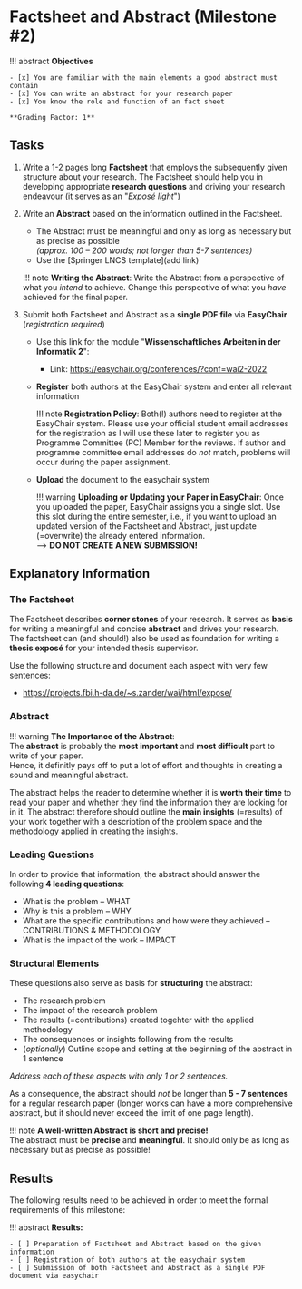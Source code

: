 # Factsheet and Abstract (Milestone #2)

<!-- !!! question
    This milstone will be graded with factor: **1** -->


!!! abstract
    **Objectives**

    - [x] You are familiar with the main elements a good abstract must contain
    - [x] You can write an abstract for your research paper
    - [x] You know the role and function of an fact sheet 

    **Grading Factor: 1**





## Tasks


1. Write a 1-2 pages long **Factsheet** that employs the subsequently given structure about your research.
    The Factsheet should help you in developing appropriate **research questions** and driving your research endeavour (it serves as an "*Exposé light*")

2. Write an **Abstract** based on the information outlined in the Factsheet.
    - The Abstract must be meaningful and only as long as necessary but as precise as possible  
      _(approx. 100 – 200 words; not longer than 5-7 sentences)_
    - Use the [Springer LNCS template](add link)
    
    !!! note
        **Writing the Abstract**: Write the Abstract from a perspective of what you *intend* to achieve. Change this perspective of what you *have* achieved for the final paper.

3. Submit both Factsheet and Abstract as a **single PDF file** via **EasyChair** (_registration required_)  
    <!-- - Use the following link for the module "**Scientific Writing for Computer Science**":
        - Link: <https://easychair.org/conferences/?conf=swcssose2020> -->
    - Use this link for the module "**Wissenschaftliches Arbeiten in der Informatik 2**":
        - Link: <https://easychair.org/conferences/?conf=wai2-2022>
    - **Register** both authors at the EasyChair system and enter all relevant information
  
        !!! note
            **Registration Policy**: Both(!) authors need to register at the EasyChair system. Please use your official student email addresses for the registration as I will use these later to register you as Programme Committee (PC) Member for the reviews. If author and programme committee email addresses do *not* match, problems will occur during the paper assignment.

    - **Upload** the document to the easychair system
        
        !!! warning
            **Uploading or Updating your Paper in EasyChair**: Once you uploaded the paper, EasyChair assigns you a single slot. Use this slot during the entire semester, i.e., if you want to upload an updated version of the Factsheet and Abstract, just update (=overwrite) the already entered information.  
            --> __DO NOT CREATE A NEW SUBMISSION!__


## Explanatory Information

### The Factsheet

The Factsheet describes **corner stones** of your research. It serves as **basis** for writing a meaningful and concise **abstract** and drives your research. The factsheet can (and should!) also be used as foundation for writing a **thesis exposé** for your intended thesis supervisor.

Use the following structure and document each aspect with very few sentences:

- <https://projects.fbi.h-da.de/~s.zander/wai/html/expose/>

<!-- 1. **Title and (optionally) Subheading**
2. **Problem Statement** ie., what is the problem and why is it a problem (the motivation of your work)
3. **Research Questions** ie., what questions will your research provide answers for
    The research questions should be short, precise and concise; they should be tractable, ie., they should be directly answerable 
4. Approach  
    ie., specify what you are planing to do
5. Methodology ie., describe how you conduct your research (ie., the analysis)
6. Results ie., what results or insights are you expecting
7. Sources -->

<!-- Preliminary title

The preliminary title of your research paper. Of course the title can change during the course of your work.

Please note:
The title should reflect the problem statement of your work and it should only be as long as necessary. In order to keep the main title short, use a sub title. Never use very long or complex constructs for your title –  those things only dilute your work's main objective.

The problem statement

The problem statement (often referred to as the motivation) is one of the crucial elements of your exposé. In this section you explain the specific problem your work contemplates on. -->



### Abstract

!!! warning
    **The Importance of the Abstract**:  
    The **abstract** is probably the **most important** and **most difficult** part to write of your paper.  
    Hence, it definitly pays off to put a lot of effort and thoughts in creating a sound and meaningful abstract.

The abstract helps the reader to determine whether it is **worth their time** to read your paper and whether they find the information they are looking for in it.
The abstract therefore should outline the **main insights** (=results) of your work together with a description of the problem space and the methodology applied in creating the insights.

### Leading Questions

In order to provide that information, the abstract should answer the following **4 leading questions**:

- What is the problem – WHAT
- Why is this a problem – WHY
- What are the specific contributions and how were they achieved – CONTRIBUTIONS & METHODOLOGY
- What is the impact of the work – IMPACT

### Structural Elements

These questions also serve as basis for **structuring** the abstract: 

- The research problem 
- The impact of the research problem
- The results (=contributions) created togehter with the applied methodology 
- The consequences or insights following from the results
- (*optionally*) Outline scope and setting at the beginning of the abstract in 1 sentence

*Address each of these aspects with only 1 or 2 sentences.*

As a consequence, the abstract should *not* be longer than **5 - 7 sentences** for a regular research paper (longer works can have a more comprehensive abstract, but it should never exceed the limit of one page length).

!!! note
    **A well-written Abstract is short and precise!**  
    The abstract must be **precise** and **meaningful**. It should only be as long as necessary but as precise as possible! 



      



## Results

The following results need to be achieved in order to meet the formal requirements of this milestone:

!!! abstract
    __Results:__

    - [ ] Preparation of Factsheet and Abstract based on the given information
    - [ ] Registration of both authors at the easychair system
    - [ ] Submission of both Factsheet and Abstract as a single PDF document via easychair
